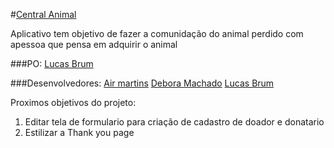 #[Central Animal](https://fullstack-r2plg4vtt-devs-need-love-too.vercel.app/register/index.html)   
  
  Aplicativo tem objetivo de fazer a comunidação do animal perdido com apessoa que pensa em adquirir o animal
  
  ###PO:
  [Lucas Brum](https://github.com/Lucas-Brum)

  
  ###Desenvolvedores:
  [Air martins](https://github.com/AirMartins)
  [Debora Machado](https://github.com/Deborah-Nery)
  [Lucas Brum](https://github.com/Lucas-Brum)
  
  
  Proximos objetivos do projeto:
  1. Editar tela de formulario para criação de cadastro de doador e donatario
  2. Estilizar a Thank you page

